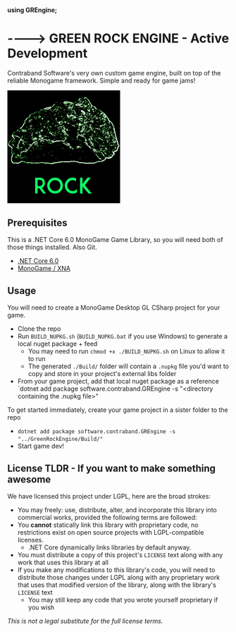 #### using **GREngine**;
# ----> GREEN ROCK ENGINE - Active Development

Contraband Software's very own custom game engine, built on top of the reliable Monogame framework. Simple and ready for game jams!

![Green glowing rock outline over black background](./Documentation/Images/rockIcon.png) 

## Prerequisites

This is a .NET Core 6.0 MonoGame Game Library, so you will need both of those things installed. Also Git.

 - [.NET Core 6.0](https://dotnet.microsoft.com/en-us/download/dotnet/6.0)
 - [MonoGame / XNA](https://monogame.net/articles/getting_started/index.html)

## Usage

You will need to create a MonoGame Desktop GL CSharp project for your game.

 - Clone the repo
 - Run `BUILD_NUPKG.sh` (`BUILD_NUPKG.bat` if you use Windows) to generate a local nuget package + feed
   - You may need to run `chmod +x ./BUILD_NUPKG.sh` on Linux to allow it to run
   - The generated `./Build/` folder will contain a `.nupkg` file you'd want to copy and store in your project's external libs folder
 - From your game project, add that local nuget package as a reference
   `dotnet add package software.contraband.GREngine -s "<directory containing the .nupkg file>"

To get started immediately, create your game project in a sister folder to the repo

 - `dotnet add package software.contraband.GREngine -s "../GreenRockEngine/Build/"`
 - Start game dev!

## License TLDR - If you want to make something awesome

We have licensed this project under LGPL, here are the broad strokes:

 - You may freely: use, distribute, alter, and incorporate this library into commercial works, provided the following terms are followed:
 - You **cannot** statically link this library with proprietary code, no restrictions exist on open source projects with LGPL-compatible licenses.
   - .NET Core dynamically links libraries by default anyway.
 - You must distribute a copy of this project's `LICENSE` text along with any work that uses this library at all
 - If you make any modifications to this library's code, you will need to distribute those changes under LGPL along with any proprietary work that uses that modified version of the library, along with the library's `LICENSE` text
   - You may still keep any code that you wrote yourself proprietary if you wish

*This is not a legal substitute for the full license terms.*
